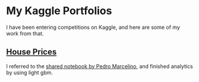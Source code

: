 # My Kaggle Portfolios<br/>

I have been entering competitions on Kaggle, and here are some of my work from that.<br/>

## [House Prices]()

  I referred to the [shared notebook by Pedro Marcelino](https://www.kaggle.com/pmarcelino/comprehensive-data-exploration-with-python), and finished analytics by using light gbm.

